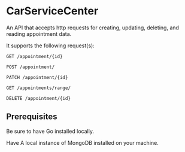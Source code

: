 # CarServiceCenter
An API that accepts http requests for creating, updating, deleting, and reading appointment data.

It supports the following request(s):

```GET /appointment/{id}```

```POST /appointment/```

```PATCH /appointment/{id}```

```GET /appointments/range/```

```DELETE /appointment/{id}```



## Prerequisites

Be sure to have Go installed locally.

Have A local instance of MongoDB installed on your machine.

